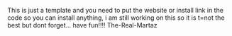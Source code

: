 This is just a template and you need to put the website or install link in the code so you can install anything, i am still working on this so it is t=not the best but dont forget... have fun!!!!
The-Real-Martaz
